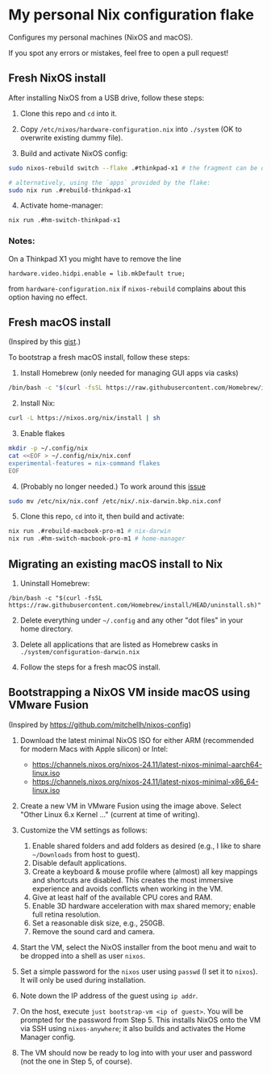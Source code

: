 # My personal Nix configuration flake

Configures my personal machines (NixOS and macOS).

If you spot any errors or mistakes, feel free to open a pull request!

## Fresh NixOS install

After installing NixOS from a USB drive, follow these steps:

1. Clone this repo and `cd` into it.

2. Copy `/etc/nixos/hardware-configuration.nix` into `./system` (OK to overwrite existing dummy file).

3. Build and activate NixOS config:

```bash
sudo nixos-rebuild switch --flake .#thinkpad-x1 # the fragment can be dropped if it matches your current host name

# alternatively, using the `apps` provided by the flake:
sudo nix run .#rebuild-thinkpad-x1
```

4. Activate home-manager:

```bash
nix run .#hm-switch-thinkpad-x1
```

### Notes:

On a Thinkpad X1 you might have to remove the line

```
hardware.video.hidpi.enable = lib.mkDefault true;
```

from `hardware-configuration.nix` if `nixos-rebuild` complains about this option having no effect.

## Fresh macOS install

(Inspired by this [gist](https://gist.github.com/jmatsushita/5c50ef14b4b96cb24ae5268dab613050).)

To bootstrap a fresh macOS install, follow these steps:

1. Install Homebrew (only needed for managing GUI apps via casks)

```bash
/bin/bash -c "$(curl -fsSL https://raw.githubusercontent.com/Homebrew/install/HEAD/install.sh)"
```

2. Install Nix:

```bash
curl -L https://nixos.org/nix/install | sh
```

3. Enable flakes

```bash
mkdir -p ~/.config/nix
cat <<EOF > ~/.config/nix/nix.conf
experimental-features = nix-command flakes
EOF
```

4. (Probably no longer needed.) To work around this [issue](https://github.com/LnL7/nix-darwin/issues/149)

```bash
sudo mv /etc/nix/nix.conf /etc/nix/.nix-darwin.bkp.nix.conf
```

5. Clone this repo, `cd` into it, then build and activate:

```bash
nix run .#rebuild-macbook-pro-m1 # nix-darwin
nix run .#hm-switch-macbook-pro-m1 # home-manager
```

## Migrating an existing macOS install to Nix

1. Uninstall Homebrew:

```
/bin/bash -c "$(curl -fsSL https://raw.githubusercontent.com/Homebrew/install/HEAD/uninstall.sh)"
```

2. Delete everything under `~/.config` and any other "dot files" in your home directory.

3. Delete all applications that are listed as Homebrew casks in `./system/configuration-darwin.nix`

4. Follow the steps for a fresh macOS install.

## Bootstrapping a NixOS VM inside macOS using VMware Fusion

(Inspired by https://github.com/mitchellh/nixos-config)

1. Download the latest minimal NixOS ISO for either ARM (recommended for modern Macs with Apple silicon) or Intel:

   - https://channels.nixos.org/nixos-24.11/latest-nixos-minimal-aarch64-linux.iso
   - https://channels.nixos.org/nixos-24.11/latest-nixos-minimal-x86_64-linux.iso

2. Create a new VM in VMware Fusion using the image above. Select "Other Linux 6.x Kernel ..." (current at time of writing).

3. Customize the VM settings as follows:

   1. Enable shared folders and add folders as desired (e.g., I like to share `~/Downloads` from host to guest).
   2. Disable default applications.
   3. Create a keyboard & mouse profile where (almost) all key mappings and shortcuts are disabled.
      This creates the most immersive experience and avoids conflicts when working in the VM.
   4. Give at least half of the available CPU cores and RAM.
   5. Enable 3D hardware acceleration with max shared memory; enable full retina resolution.
   6. Set a reasonable disk size, e.g., 250GB.
   7. Remove the sound card and camera.

4. Start the VM, select the NixOS installer from the boot menu and wait to be dropped into a shell as user `nixos`.

5. Set a simple password for the `nixos` user using `passwd` (I set it to `nixos`). It will only be used during installation.

6. Note down the IP address of the guest using `ip addr`.

7. On the host, execute `just bootstrap-vm <ip of guest>`. You will be prompted for the password from Step 5.
   This installs NixOS onto the VM via SSH using `nixos-anywhere`; it also builds and activates the Home Manager config.

8. The VM should now be ready to log into with your user and password (not the one in Step 5, of course).
